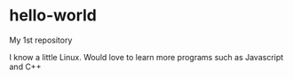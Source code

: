 # hello-world
My 1st repository

I know a little Linux. Would love to learn more programs such as Javascript and C++
